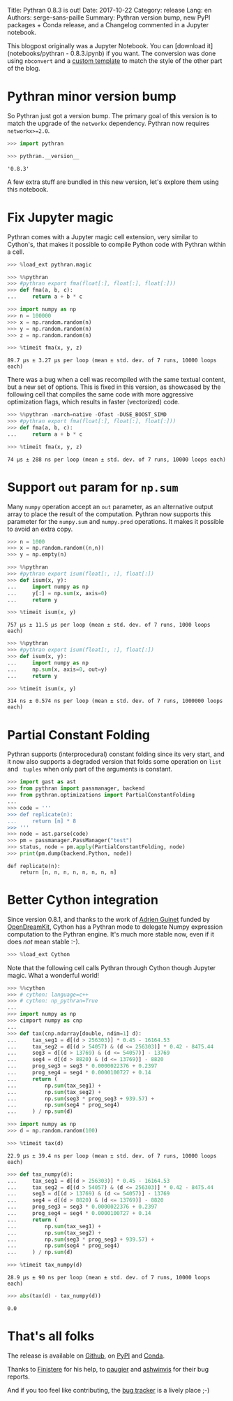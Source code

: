 Title: Pythran 0.8.3 is out!
Date: 2017-10-22
Category: release
Lang: en
Authors: serge-sans-paille
Summary: Pythran version bump, new PyPI packages + Conda release, and a Changelog commented in a Jupyter notebook.

This blogpost originally was a Jupyter Notebook. You can [download it](notebooks/pythran - 0.8.3.ipynb) if you want. The conversion was done using ``nbconvert`` and a [custom template](notebooks/nbmarkdown.tpl) to match the style of the other part of the blog.


# Pythran minor version bump

So Pythran just got a version bump. The primary goal of this version is to match the upgrade of the ``networkx`` dependency. Pythran now requires ``networkx>=2.0``.


```python
>>> import pythran
```


```python
>>> pythran.__version__
```




    '0.8.3'



A few extra stuff are bundled in this new version, let's explore them using this notebook.

# Fix Jupyter magic

Pythran comes with a Jupyter magic cell extension, very similar to Cython's, that makes it possible to compile Python code with Pythran within a cell.


```python
>>> %load_ext pythran.magic
```


```python
>>> %%pythran
>>> #pythran export fma(float[:], float[:], float[:]))
>>> def fma(a, b, c):
...     return a + b * c
```


```python
>>> import numpy as np
>>> n = 100000
>>> x = np.random.random(n)
>>> y = np.random.random(n)
>>> z = np.random.random(n)
```


```python
>>> %timeit fma(x, y, z)
```

    89.7 µs ± 3.27 µs per loop (mean ± std. dev. of 7 runs, 10000 loops each)


There was a bug when a cell was recompiled with the same textual content, but a new set of options. This is fixed in this version, as showcased by the following cell that compiles the same code with more aggressive optimization flags, which results in faster (vectorized) code.


```python
>>> %%pythran -march=native -Ofast -DUSE_BOOST_SIMD
>>> #pythran export fma(float[:], float[:], float[:]))
>>> def fma(a, b, c):
...     return a + b * c
```


```python
>>> %timeit fma(x, y, z)
```

    74 µs ± 288 ns per loop (mean ± std. dev. of 7 runs, 10000 loops each)


# Support ``out`` param for ``np.sum``

Many ``numpy`` operation accept an ``out`` parameter, as an alternative output array to place the result of the computation. Pythran now supports this parameter for the ``numpy.sum`` and ``numpy.prod`` operations. It makes it possible to avoid an extra copy.


```python
>>> n = 1000
>>> x = np.random.random((n,n))
>>> y = np.empty(n)
```


```python
>>> %%pythran
>>> #pythran export isum(float[:, :], float[:])
>>> def isum(x, y):
...     import numpy as np
...     y[:] = np.sum(x, axis=0)
...     return y
```


```python
>>> %timeit isum(x, y)
```

    757 µs ± 11.5 µs per loop (mean ± std. dev. of 7 runs, 1000 loops each)



```python
>>> %%pythran
>>> #pythran export isum(float[:, :], float[:])
>>> def isum(x, y):
...     import numpy as np
...     np.sum(x, axis=0, out=y)
...     return y
```


```python
>>> %timeit isum(x, y)
```

    314 ns ± 0.574 ns per loop (mean ± std. dev. of 7 runs, 1000000 loops each)


# Partial Constant Folding

Pythran supports (interprocedural) constant folding since its very start, and it now also supports a degraded version that folds some operation on ``list`` and `` tuples`` when only part of the arguments is constant.


```python
>>> import gast as ast
>>> from pythran import passmanager, backend
>>> from pythran.optimizations import PartialConstantFolding
... 
>>> code = '''
>>> def replicate(n):
...     return [n] * 8
>>> '''
>>> node = ast.parse(code)
>>> pm = passmanager.PassManager("test")
>>> status, node = pm.apply(PartialConstantFolding, node)
>>> print(pm.dump(backend.Python, node))
```

    def replicate(n):
        return [n, n, n, n, n, n, n, n]


# Better Cython integration

Since version 0.8.1, and thanks to the work of [Adrien Guinet](https://twitter.com/adriengnt) funded by [OpenDreamKit](http://opendreamkit.org/), Cython has a Pythran mode to delegate Numpy expression computation to the Pythran engine. It's much more stable now, even if it does *not* mean stable :-).


```python
>>> %load_ext Cython
```

Note that the following cell calls Pythran through Cython though Jupyter magic. What a wonderful world!


```python
>>> %%cython
>>> # cython: language=c++
>>> # cython: np_pythran=True
... 
>>> import numpy as np
>>> cimport numpy as cnp
... 
>>> def tax(cnp.ndarray[double, ndim=1] d):
...     tax_seg1 = d[(d > 256303)] * 0.45 - 16164.53
...     tax_seg2 = d[(d > 54057) & (d <= 256303)] * 0.42 - 8475.44
...     seg3 = d[(d > 13769) & (d <= 54057)] - 13769
...     seg4 = d[(d > 8820) & (d <= 13769)] - 8820
...     prog_seg3 = seg3 * 0.0000022376 + 0.2397
...     prog_seg4 = seg4 * 0.0000100727 + 0.14
...     return (
...         np.sum(tax_seg1) +
...         np.sum(tax_seg2) +
...         np.sum(seg3 * prog_seg3 + 939.57) +
...         np.sum(seg4 * prog_seg4)
...     ) / np.sum(d)
```


```python
>>> import numpy as np
>>> d = np.random.random(100)
```


```python
>>> %timeit tax(d)
```

    22.9 µs ± 39.4 ns per loop (mean ± std. dev. of 7 runs, 10000 loops each)



```python
>>> def tax_numpy(d):
...     tax_seg1 = d[(d > 256303)] * 0.45 - 16164.53
...     tax_seg2 = d[(d > 54057) & (d <= 256303)] * 0.42 - 8475.44
...     seg3 = d[(d > 13769) & (d <= 54057)] - 13769
...     seg4 = d[(d > 8820) & (d <= 13769)] - 8820
...     prog_seg3 = seg3 * 0.0000022376 + 0.2397
...     prog_seg4 = seg4 * 0.0000100727 + 0.14
...     return (
...         np.sum(tax_seg1) +
...         np.sum(tax_seg2) +
...         np.sum(seg3 * prog_seg3 + 939.57) +
...         np.sum(seg4 * prog_seg4)
...     ) / np.sum(d)
```


```python
>>> %timeit tax_numpy(d)
```

    28.9 µs ± 90 ns per loop (mean ± std. dev. of 7 runs, 10000 loops each)



```python
>>> abs(tax(d) - tax_numpy(d))
```




    0.0



# That's all folks

The release is available on [Github](https://github.com/serge-sans-paille/pythran/tree/0.8.3), on [PyPI](https://pypi.python.org/pypi/pythran) and [Conda](https://anaconda.org/serge-sans-paille/pythran).

Thanks to [Finistere](https://github.com/Finistere) for his help, to [paugier](https://github.com/paugier) and [ashwinvis](https://github.com/ashwinvis) for their bug reports.

And if you too feel like contributing, the [bug tracker](https://github.com/serge-sans-paille/pythran/issues) is a lively place ;-)
